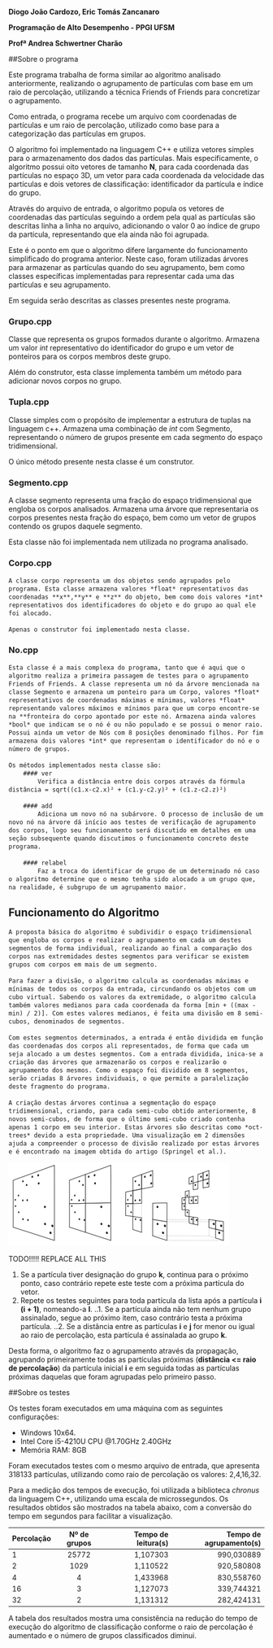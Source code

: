 ﻿**Diogo João Cardozo, Eric Tomás Zancanaro**


**Programação de Alto Desempenho - PPGI UFSM**


**Profª Andrea Schwertner Charão**




##Sobre o programa

Este programa trabalha de forma similar ao algoritmo analisado anteriormente, realizando o agrupamento de partículas com base em um raio de percolação, utilizando a técnica Friends of Friends para concretizar o agrupamento. 

Como entrada, o programa recebe um arquivo com coordenadas de partículas e um raio de percolação, utilizado como base para a categorização das partículas em grupos.


O algoritmo foi implementado na linguagem C++ e utiliza vetores simples para o armazenamento dos dados das partículas. Mais especificamente, o algoritmo possui oito vetores de tamanho **N**, para cada coordenada das partículas no espaço 3D, um vetor para cada coordenada da velocidade das partículas e dois vetores de classificação: identificador da partícula e índice do grupo.

Através do arquivo de entrada, o algoritmo popula os vetores de coordenadas das partículas seguindo a ordem pela qual as partículas são descritas linha a linha no arquivo, adicionando o valor 0 ao índice de grupo da partícula, representando que ela ainda não foi agrupada.

Este é o ponto em que o algoritmo difere largamente do funcionamento simplificado do programa anterior. Neste caso, foram utilizadas árvores para armazenar as partículas quando do seu agrupamento, bem como classes específicas implementadas para representar cada uma das partículas e seu agrupamento.

Em seguida serão descritas as classes presentes neste programa.

### Grupo.cpp
	
Classe que representa os grupos formados durante o algoritmo. Armazena um valor *int* representativo do identificador do grupo e um vetor de ponteiros para os corpos membros deste grupo.

Além do construtor, esta classe implementa também um método para adicionar novos corpos no grupo.

### Tupla.cpp

Classe simples com o propósito de implementar a estrutura de tuplas na linguagem c++. Armazena uma combinação de *int* com Segmento, representando o número de grupos presente em cada segmento do espaço tridimensional.

O único método presente nesta classe é um construtor.

### Segmento.cpp

A classe segmento representa uma fração do espaço tridimensional que engloba os corpos analisados. Armazena uma árvore que representaria os corpos presentes nesta fração do espaço, bem como um vetor de grupos contendo os grupos daquele segmento.

Esta classe não foi implementada nem utilizada no programa analisado.

### Corpo.cpp

	A classe corpo representa um dos objetos sendo agrupados pelo programa. Esta classe armazena valores *float* representativos das coordenadas **x**,**y** e **z** do objeto, bem como dois valores *int* representativos dos identificadores do objeto e do grupo ao qual ele foi alocado.

	Apenas o construtor foi implementado nesta classe.

### No.cpp

	Esta classe é a mais complexa do programa, tanto que é aqui que o algoritmo realiza a primeira passagem de testes para o agrupamento Friends of Friends. A classe representa um nó da árvore mencionada na classe Segmento e armazena um ponteiro para um Corpo, valores *float* representativos de coordenadas máximas e mínimas, valores *float* representando valores máximos e mínimos para que um corpo encontre-se na **fronteira do corpo apontado por este nó. Armazena ainda valores *bool* que indicam se o nó é ou não populado e se possui o menor raio. Possui ainda um vetor de Nós com 8 posições denominado filhos. Por fim armazena dois valores *int* que representam o identificador do nó e o número de grupos.

	Os métodos implementados nesta classe são:
		#### ver
			Verifica a distância entre dois corpos através da fórmula distância = sqrt((c1.x-c2.x)² + (c1.y-c2.y)² + (c1.z-c2.z)²)

		#### add
			Adiciona um novo nó na subárvore. O processo de inclusão de um novo nó na árvore dá início aos testes de verificação de agrupamento dos corpos, logo seu funcionamento será discutido em detalhes em uma seção subsequente quando discutimos o funcionamento concreto deste programa.

		#### relabel
			Faz a troca do identificar de grupo de um determinado nó caso o algoritmo determine que o mesmo tenha sido alocado a um grupo que, na realidade, é subgrupo de um agrupamento maior.	


## Funcionamento do Algoritmo

	A proposta básica do algoritmo é subdividir o espaço tridimensional que engloba os corpos e realizar o agrupamento em cada um destes segmentos de forma individual, realizando ao final a comparação dos corpos nas extremidades destes segmentos para verificar se existem grupos com corpos em mais de um segmento.

	Para fazer a divisão, o algoritmo calcula as coordenadas máximas e mínimas de todos os corpos da entrada, circundando os objetos com um cubo virtual. Sabendo os valores da extremidade, o algoritmo calcula também valores medianos para cada coordenada da forma [min + ((max - min) / 2)]. Com estes valores medianos, é feita uma divisão em 8 semi-cubos, denominados de segmentos.

	Com estes segmentos determinados, a entrada é então dividida em função das coordenadas dos corpos ali representados, de forma que cada um seja alocado a um destes segmentos. Com a entrada dividida, inica-se a criação das árvores que armazenarão os corpos e realizarão o agrupamento dos mesmos. Como o espaço foi dividido em 8 segmentos, serão criadas 8 árvores individuais, o que permite a paralelização deste fragmento do programa. 

	A criação destas árvores continua a segmentação do espaço tridimensional, criando, para cada semi-cubo obtido anteriormente, 8 novos semi-cubos, de forma que o último semi-cubo criado contenha apenas 1 corpo em seu interior. Estas árvores são descritas como *oct-trees* devido a esta propriedade. Uma visualização em 2 dimensões ajuda a compreender o processo de divisão realizado por estas árvores e é encontrado na imagem obtida do artigo (Springel et al.).

![octTrees](octTrees.png "Visualização 2D das divisões octais.")


TODO!!!!! REPLACE ALL THIS
 1. Se a partícula tiver designação do grupo **k**, continua para o próximo ponto, caso contrário repete este teste com a próxima partícula do vetor.
 2. Repete os testes seguintes para toda partícula da lista após a partícula **i (i + 1)**, nomeando-a **l**.
..1.  Se a partícula ainda não tem nenhum grupo assinalado, segue ao próximo item, caso contrário testa a próxima partícula.
 ..2. Se a distância entre as partículas **i** e **j** for menor ou igual ao raio de percolação, esta partícula é assinalada ao grupo **k**.


Desta forma, o algoritmo faz o agrupamento através da propagação, agrupando primeiramente todas as partículas próximas (**distância <= raio de percolação**) da partícula inicial **i** e em seguida todas as partículas próximas daquelas que foram agrupadas pelo primeiro passo.


##Sobre os testes                


Os testes foram executados em uma máquina com as seguintes configurações:


- Windows 10x64.
- Intel Core i5-4210U CPU @1.70GHz 2.40GHz
- Memória RAM: 8GB


Foram executados testes com o mesmo arquivo de entrada, que apresenta 318133 partículas, utilizando como raio de percolação os valores: 2,4,16,32.


Para a medição dos tempos de execução, foi utilizada a biblioteca *chronus* da linguagem C++, utilizando uma escala de microssegundos. Os resultados obtidos são mostrados na tabela abaixo, com a conversão do tempo em segundos para facilitar a visualização.


| Percolação | Nº de grupos | Tempo de leitura(s)  | Tempo de agrupamento(s) |
| -------------- |:-----------------:| -----------------------:|-------------------------------:|
| 1                 | 25772            |  1,107303              |   990,030889 |
| 2                 | 1029              |  1,110522              |   920,580808 |
| 4                 | 4                    |  1,433968              |   830,558760 |
| 16               | 3                    |  1,127073              |   339,744321 |
| 32               |  2                   |  1,131312              |   282,424131 |


A tabela dos resultados mostra uma consistência na redução do tempo de execução do algoritmo de classificação conforme o raio de percolação é aumentado e o número de grupos classificados diminui.
